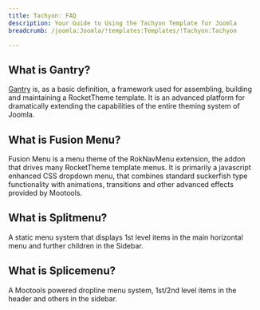 ```yaml
---
title: Tachyon: FAQ
description: Your Guide to Using the Tachyon Template for Joomla
breadcrumb: /joomla:Joomla/!templates:Templates/!Tachyon:Tachyon

---
```


What is Gantry?
-----
[Gantry][gantry] is, as a basic definition, a framework used for assembling, building and maintaining a RocketTheme template. It is an advanced platform for dramatically extending the capabilities of the entire theming system of Joomla.

What is Fusion Menu?
-----
Fusion Menu is a menu theme of the RokNavMenu extension, the addon that drives many RocketTheme template menus. It is primarily a javascript enhanced CSS dropdown menu, that combines standard suckerfish type functionality with animations, transitions and other advanced effects provided by Mootools.

What is Splitmenu?
-----
A static menu system that displays 1st level items in the main horizontal menu and further children in the Sidebar.

What is Splicemenu?
-----
A Mootools powered dropline menu system, 1st/2nd level items in the header and others in the sidebar.

[gantry]: http://gantry-framework.org/
[features]: http://demo.rockettheme.com/joomla-Templates/tachyon/features
[font]: http://www.fontsquirrel.com/fonts/ubuntu
[forum]: http://www.rockettheme.com/forum/joomla-template-tachyon/
[dropdown]: http://demo.rockettheme.com/joomla-Templates/tachyon/features/menu-options
[splitmenu]: http://demo.rockettheme.com/joomla-Templates/tachyon/features/menu-options
[extensions]: http://demo.rockettheme.com/joomla-Templates/tachyon/features/extensions